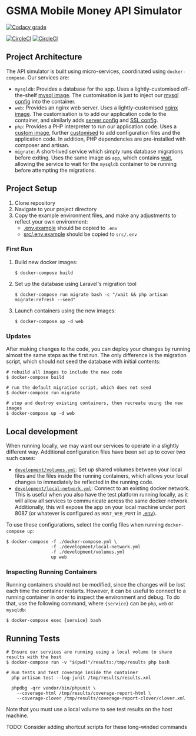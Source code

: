 # GSMA Mobile Money API Simulator

[![Codacy grade](https://img.shields.io/codacy/grade/459e9596af7540d0af54c6f1a9ceadf5?logo=codacy)](https://www.codacy.com/gh/gsmainclusivetechlab/interop-mm-simulator?utm_source=github.com&utm_medium=referral&utm_content=gsmainclusivetechlab/interop-mm-simulator&utm_campaign=Badge_Grade)

[![CircleCI](https://img.shields.io/circleci/build/github/gsmainclusivetechlab/interop-mm-simulator/master?label=Master&logo=circleCI&token=1357bfe0731d8817433b52570534dfb986d874e6)](https://app.circleci.com/pipelines/github/gsmainclusivetechlab/interop-mm-simulator?branch=master)
[![CircleCI](https://img.shields.io/circleci/build/github/gsmainclusivetechlab/interop-mm-simulator/develop?label=Develop&logo=circleCI&token=1357bfe0731d8817433b52570534dfb986d874e6)](https://app.circleci.com/pipelines/github/gsmainclusivetechlab/interop-mm-simulator?branch=develop)

## Project Architecture

The API simulator is built using micro-services, coordinated using
`docker-compose`. Our services are:

- `mysqldb`: Provides a database for the app. Uses a lightly-customised
  off-the-shelf [mysql image](./src/build/Dockerfile.mysqldb). The customisation is
  just to inject our [mysql config](./src/build/my.cnf) into the container.
- `web`: Provides an nginx web server. Uses a lightly-customised [nginx
  image](./src/build/Dockerfile.web). The customisation is to add our application
  code to the container, and similarly adds [server
  config](./src/build/nginx-server.conf) and [SSL config](./src/build/ssl).
- `php`: Provides a PHP interpreter to run our application code. Uses a
  [custom image](http://github.com/gsmainclusivetechlab/interop-php-fpm),
  further [customised](./src/build/Dockerfile.php) to add configuration files and
  the application code. In addition, PHP dependencies are pre-installed with
  composer and artisan.
- `migrate`: A short-lived service which simply runs database migrations
  before exiting. Uses the same image as `app`, which contains
  [wait](https://github.com/ufoscout/docker-compose-wait), allowing the
  service to wait for the `mysqldb` container to be running before attempting
  the migrations.

## Project Setup

1. Clone repository
2. Navigate to your project directory
3. Copy the example environment files, and make any adjustments to reflect
   your own environment:
   - [.env.example](./.env.example) should be copied to `.env`
   - [src/.env.example](./src/.env.example) should be copied to `src/.env`

### First Run

1. Build new docker images:
   ```
   $ docker-compose build
   ```
2. Set up the database using Laravel's migration tool
   ```
   $ docker-compose run migrate bash -c "/wait && php artisan migrate:refresh --seed"
   ```
3. Launch containers using the new images:
   ```
   $ docker-compose up -d web
   ```

### Updates

After making changes to the code, you can deploy your changes by running almost the same steps as the first run. The only difference is the migration script, which should
not seed the database with initial contents:

```
# rebuild all images to include the new code
$ docker-compose build

# run the default migration script, which does not seed
$ docker-compose run migrate

# stop and destroy existing containers, then recreate using the new images
$ docker-compose up -d web
```

## Local development

When running locally, we may want our services to operate in a slightly different way.
Additional configuration files have been set up to cover two such cases:

- [`development/volumes.yml`](./development/volumes.yml): Set up shared
  volumes between your local files and the files inside the running containers,
  which allows your local changes to immediately be reflected in the running
  code.
- [`development/local-network.yml`](./development/local-network.yml): Connect
  to an existing docker network. This is useful when you also have the test
  platform running locally, as it will allow all services to communicate across
  the same docker network. Additionally, this will expose the app on your
  local machine under port 8087 (or whatever is configured as `HOST_WEB_PORT`
  in [.env](./.env.example)).

To use these configurations, select the config files when running `docker-compose up`:

```
$ docker-compose -f ./docker-compose.yml \
                 -f ./development/local-network.yml
                 -f ./development/volumes.yml
                 up web
```

### Inspecting Running Containers

Running containers should not be modified, since the changes will be lost each time
the container restarts. However, it can be useful to connect to a running container
in order to inspect the environment and debug. To do that, use the following command,
where `{service}` can be `php`, `web` or `mysqldb`:

```
$ docker-compose exec {service} bash
```

<!-- TODO: telescope

### Using telescope for check incoming requests

In `src/.env` set TELESCOPE_ENABLED=true

Run

`make php-bash`

Inside PHP container run

`php artisan telescope:install`

`php artisan migrate`

-->


## Running Tests

```
# Ensure our services are running using a local volume to share results with the host
$ docker-compose run -v "$(pwd)"/results:/tmp/results php bash 

# Run tests and test coverage inside the container
  php artisan test --log-junit /tmp/results/results.xml

  phpdbg -qrr vendor/bin/phpunit \
    --coverage-html /tmp/results/coverage-report-html \
    --coverage-clover /tmp/results/coverage-report-clover/clover.xml 
```

Note that you must use a local volume to see test results on the host machine.

TODO: Consider adding shortcut scripts for these long-winded commands